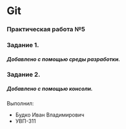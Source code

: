 ﻿# Git
### Практическая работа №5
### Задание 1.
##### Добавлено с помощью среды разработки.
### Задание 2.
##### Добавлено с помощью консоли.
Выполнил:
* Будко Иван Владимирович
* УВП-311
